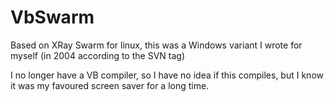 # VbSwarm

Based on XRay Swarm for linux, this was a Windows variant I wrote for myself (in 2004 according to the SVN tag)

I no longer have a VB compiler, so I have no idea if this compiles, but I know it was my favoured screen saver for a long time.

